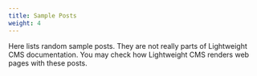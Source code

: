 ```yaml
---
title: Sample Posts
weight: 4
---
```


Here lists random sample posts. They are not really parts of Lightweight CMS documentation. You may check how Lightweight CMS renders web pages with these posts.
